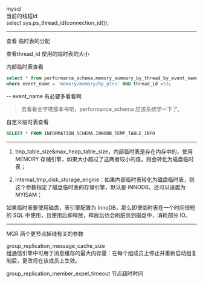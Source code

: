 mysql  
当前的线程id   
select sys.ps_thread_id(connection_id());  

-----------


查看 临时表的分配

查看thread_id 使用的临时表的大小

内部临时表查看
```sql
select * from performance_schema.memory_summary_by_thread_by_event_name
where event_name = 'memory/memory/hp_ptrs' AND thread_id =53; 
```
--  event_name 有必要多看看啊
> 去看看金字塔那本书吧，performance_schema 应该系统学一下了。

自定义临时表查看
```sql
SELECT * FROM INFORMATION_SCHEMA.INNODB_TEMP_TABLE_INFO
```

---------------

1. tmp_table_size&max_heap_table_size，内部临时表是存在内存中的，使用 MEMORY 存储引擎，如果大小超过了这两者较小的值，则会转化为磁盘临时表；

2. internal_tmp_disk_storage_engine：如果内部临时表转化为磁盘临时表，则这个参数指定了磁盘临时表的存储引擎，默认是 INNODB，还可以设置为 MYISAM；

如果临时表要使用磁盘，表引擎配置为 InnoDB，那么即使临时表在一个时间很短的 SQL 中使用，且使用后即释放，释放后也会刷脏页到磁盘中，消耗部分 IO。

------

MGR
两个更节点掉线有关的参数

group_replication_message_cache_size  
组通信引擎中可用于消息缓存的最大内存量：在每个组成员上停止并重新启动组复制后，更改将在该成员上生效。  

group_replication_member_expel_timeout
节点超时时间  
